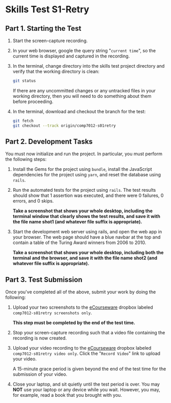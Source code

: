 # Skills Test S1-Retry

## Part 1. Starting the Test

1. Start the screen-capture recording.

1. In your web browser, google the query string "`current time`", so the current time is displayed and captured in the recording.

1. In the terminal, change directory into the skills test project directory and verify that the working directory is clean:

    ```bash
    git status
    ```

    If there are any uncommitted changes or any untracked files in your working directory, then you will need to do something about them before proceeding.

1. In the terminal, download and checkout the branch for the test:

    ```bash
    git fetch
    git checkout --track origin/comp7012-s01retry
    ```

## Part 2. Development Tasks

You must now initialize and run the project. In particular, you must perform the following steps:

1. Install the Gems for the project using `bundle`, install the JavaScript dependencies for the project using `yarn`, and reset the database using `rails`.

1. Run the automated tests for the project using `rails`. The test results should show that 1 assertion was executed, and there were 0 failures, 0 errors, and 0 skips.

    **Take a screenshot that shows your whole desktop, including the terminal window that clearly shows the test results, and save it with the file name shot1 (and whatever file suffix is appropriate).**

1. Start the development web server using rails, and open the web app in your browser. The web page should have a blue navbar at the top and contain a table of the Turing Award winners from 2006 to 2010.

    **Take a screenshot that shows your whole desktop, including both the terminal and the browser, and save it with the file name shot2 (and whatever file suffix is appropriate).**

## Part 3. Test Submission

Once you've completed all of the above, submit your work by doing the following:

1. Upload your two screenshots to the [eCourseware](https://elearn.memphis.edu/) dropbox labeled `comp7012-s01retry screenshots only`.

    **This step must be completed by the end of the test time.**

1. Stop your screen-capture recording such that a video file containing the recording is now created.

1. Upload your video recording to the [eCourseware](https://elearn.memphis.edu/) dropbox labeled `comp7012-s01retry video only`. Click the "`Record Video`" link to upload your video.

    A 15-minute grace period is given beyond the end of the test time for the submission of your video.

1. Close your laptop, and sit quietly until the test period is over. You may **NOT** use your laptop or any device while you wait. However, you may, for example, read a book that you brought with you.
